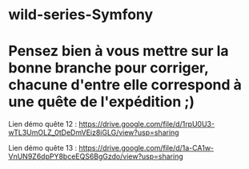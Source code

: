 # wild-series-Symfony

# Pensez bien à vous mettre sur la bonne branche pour corriger, chacune d'entre elle correspond à une quête de l'expédition ;) #


Lien démo quête 12 :
https://drive.google.com/file/d/1rpU0U3-wTL3UmOLZ_0tDeDmVEiz8iGLG/view?usp=sharing

Lien démo quête 13 :
https://drive.google.com/file/d/1a-CA1w-VnUN9Z6dpPY8bceEQS6BgGzdo/view?usp=sharing